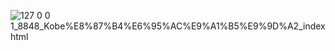![127 0 0 1_8848_Kobe%E8%87%B4%E6%95%AC%E9%A1%B5%E9%9D%A2_index html](https://user-images.githubusercontent.com/75618483/111482312-beab9400-876e-11eb-8cc4-720d4a80988a.png)
